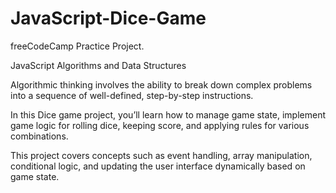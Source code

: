 # JavaScript-Dice-Game

freeCodeCamp Practice Project.


JavaScript Algorithms and Data Structures



Algorithmic thinking involves the ability to break down complex problems into a sequence of well-defined, step-by-step instructions.

In this Dice game project, you’ll learn how to manage game state, implement game logic for rolling dice, keeping score, and applying rules for various combinations.

This project covers concepts such as event handling, array manipulation, conditional logic, and updating the user interface dynamically based on game state.
